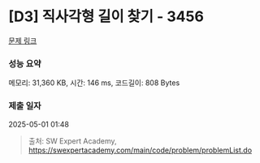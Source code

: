 # [D3] 직사각형 길이 찾기 - 3456 

[문제 링크](https://swexpertacademy.com/main/code/problem/problemDetail.do?contestProbId=AWFPmsqqALwDFAV0) 

### 성능 요약

메모리: 31,360 KB, 시간: 146 ms, 코드길이: 808 Bytes

### 제출 일자

2025-05-01 01:48



> 출처: SW Expert Academy, https://swexpertacademy.com/main/code/problem/problemList.do